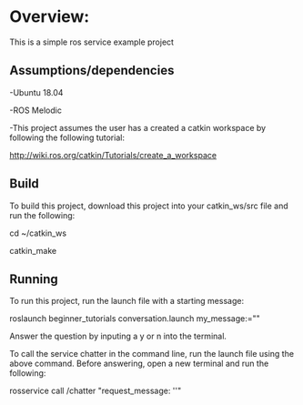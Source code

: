 # Overview:

This is a simple ros service example project 

## Assumptions/dependencies

 -Ubuntu 18.04

 -ROS Melodic

 -This project assumes the user has a created a catkin workspace by following the 
following tutorial: 

http://wiki.ros.org/catkin/Tutorials/create_a_workspace
 
## Build

To build this project, download this project into your catkin_ws/src file and run the following:

cd ~/catkin_ws

catkin_make

## Running

To run this project, run the launch file with a starting message:

roslaunch beginner_tutorials conversation.launch my_message:="<ebter your start message here>"

Answer the question by inputing a y or n into the terminal.


To call the service chatter in the command line, run the launch file using the above command. Before answering, open a new terminal and run the following:

rosservice call /chatter "request_message: '<enter your response here>'" 


